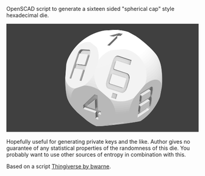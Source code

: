 OpenSCAD script to generate a sixteen sided "spherical cap" style hexadecimal die.

![Render of the hexadecimal die](./render.png)

Hopefully useful for generating private keys and the like. Author gives no guarantee of any statistical properties of the randomness of this die. You probably want to use other sources of entropy in combination with this.

Based on a script [Thingiverse by bwarne](http://www.thingiverse.com/thing:58408/#files).
